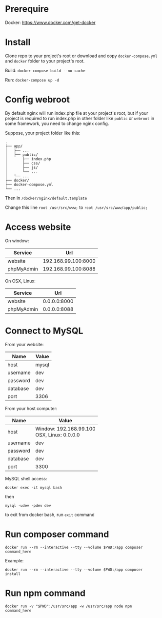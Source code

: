 # Prerequire

Docker: https://www.docker.com/get-docker

# Install

Clone repo to your project's root or download and copy ```docker-compose.yml``` and ```docker``` folder to your project's root.

Build: ```docker-compose build --no-cache```

Run: ```docker-compose up -d```

# Config webroot

By default nginx will run index.php file at your project's root, but if your project is required to run index.php in other folder like ```public``` or ```webroot``` in some framework, you need to change nginx config.

Suppose, your project folder like this:

```
.
├── app/
│   ├── ...
│   ├── public/
│       ├── index.php
│       ├── css/
│       ├── js/
│       └── ...
│   └── ...
├── docker/
├── docker-compose.yml
└── ...
```

Then in ```/docker/nginx/default.template```

Change this line ```root /usr/src/www;``` to ```root /usr/src/www/app/public;```

# Access website

On window:

| Service    | Url                 |
| ---------- | ------------------- |
| website    | 192.168.99.100:8000 |
| phpMyAdmin | 192.168.99.100:8088 |

On OSX, Linux:

| Service    | Url          |
| ---------- | ------------ |
| website    | 0.0.0.0:8000 |
| phpMyAdmin | 0.0.0.0:8088 |

# Connect to MySQL

From your website:

| Name     | Value |
| -------- | ----- |
| host     | mysql |
| username | dev   |
| password | dev   |
| database | dev   |
| port     | 3306  |

From your host computer:

| Name     | Value |
| -------- | ----- |
| host     | Window: 192.168.99.100<br>OSX, Linux: 0.0.0.0 |
| username | dev   |
| password | dev   |
| database | dev   |
| port     | 3300  |

MySQL shell access:

```
docker exec -it mysql bash
```
then
```
mysql -udev -pdev dev
```
to exit from docker bash, run ```exit``` command

# Run composer command

```
docker run --rm --interactive --tty --volume $PWD:/app composer command_here
```

Example:

```
docker run --rm --interactive --tty --volume $PWD:/app composer install
```

# Run npm command

```
docker run -v "$PWD":/usr/src/app -w /usr/src/app node npm command_here
```
